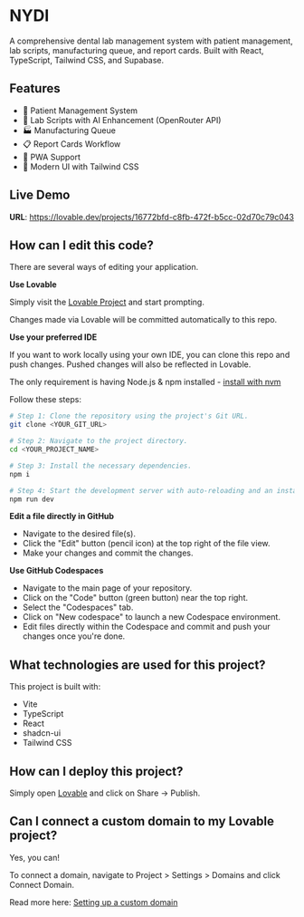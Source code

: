 # NYDI

A comprehensive dental lab management system with patient management, lab scripts, manufacturing queue, and report cards. Built with React, TypeScript, Tailwind CSS, and Supabase.

## Features
- 🦷 Patient Management System
- 🧪 Lab Scripts with AI Enhancement (OpenRouter API)
- 🏭 Manufacturing Queue
- 📋 Report Cards Workflow
- 📱 PWA Support
- 🎨 Modern UI with Tailwind CSS

## Live Demo
**URL**: https://lovable.dev/projects/16772bfd-c8fb-472f-b5cc-02d70c79c043

## How can I edit this code?

There are several ways of editing your application.

**Use Lovable**

Simply visit the [Lovable Project](https://lovable.dev/projects/16772bfd-c8fb-472f-b5cc-02d70c79c043) and start prompting.

Changes made via Lovable will be committed automatically to this repo.

**Use your preferred IDE**

If you want to work locally using your own IDE, you can clone this repo and push changes. Pushed changes will also be reflected in Lovable.

The only requirement is having Node.js & npm installed - [install with nvm](https://github.com/nvm-sh/nvm#installing-and-updating)

Follow these steps:

```sh
# Step 1: Clone the repository using the project's Git URL.
git clone <YOUR_GIT_URL>

# Step 2: Navigate to the project directory.
cd <YOUR_PROJECT_NAME>

# Step 3: Install the necessary dependencies.
npm i

# Step 4: Start the development server with auto-reloading and an instant preview.
npm run dev
```

**Edit a file directly in GitHub**

- Navigate to the desired file(s).
- Click the "Edit" button (pencil icon) at the top right of the file view.
- Make your changes and commit the changes.

**Use GitHub Codespaces**

- Navigate to the main page of your repository.
- Click on the "Code" button (green button) near the top right.
- Select the "Codespaces" tab.
- Click on "New codespace" to launch a new Codespace environment.
- Edit files directly within the Codespace and commit and push your changes once you're done.

## What technologies are used for this project?

This project is built with:

- Vite
- TypeScript
- React
- shadcn-ui
- Tailwind CSS

## How can I deploy this project?

Simply open [Lovable](https://lovable.dev/projects/16772bfd-c8fb-472f-b5cc-02d70c79c043) and click on Share -> Publish.

## Can I connect a custom domain to my Lovable project?

Yes, you can!

To connect a domain, navigate to Project > Settings > Domains and click Connect Domain.

Read more here: [Setting up a custom domain](https://docs.lovable.dev/tips-tricks/custom-domain#step-by-step-guide)
